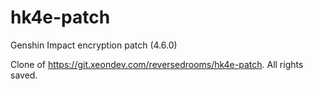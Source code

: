 # hk4e-patch

Genshin Impact encryption patch (4.6.0)

Clone of https://git.xeondev.com/reversedrooms/hk4e-patch. All rights saved.

